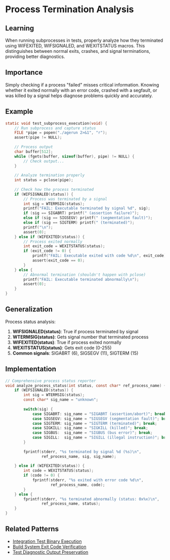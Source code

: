 # Process Termination Analysis

## Learning
When running subprocesses in tests, properly analyze how they terminated using WIFEXITED, WIFSIGNALED, and WEXITSTATUS macros. This distinguishes between normal exits, crashes, and signal terminations, providing better diagnostics.

## Importance
Simply checking if a process "failed" misses critical information. Knowing whether it exited normally with an error code, crashed with a segfault, or was killed by a signal helps diagnose problems quickly and accurately.

## Example
```c
static void test_subprocess_execution(void) {
    // Run subprocess and capture status
    FILE *pipe = popen("./agerun 2>&1", "r");
    assert(pipe != NULL);
    
    // Process output
    char buffer[512];
    while (fgets(buffer, sizeof(buffer), pipe) != NULL) {
        // Check output...
    }
    
    // Analyze termination properly
    int status = pclose(pipe);
    
    // Check how the process terminated
    if (WIFSIGNALED(status)) {
        // Process was terminated by a signal
        int sig = WTERMSIG(status);
        printf("FAIL: Executable terminated by signal %d", sig);
        if (sig == SIGABRT) printf(" (assertion failure)");
        else if (sig == SIGSEGV) printf(" (segmentation fault)");
        else if (sig == SIGTERM) printf(" (terminated)");
        printf("\n");
        assert(0);
    } else if (WIFEXITED(status)) {
        // Process exited normally
        int exit_code = WEXITSTATUS(status);
        if (exit_code != 0) {
            printf("FAIL: Executable exited with code %d\n", exit_code);
            assert(exit_code == 0);
        }
    } else {
        // Abnormal termination (shouldn't happen with pclose)
        printf("FAIL: Executable terminated abnormally\n");
        assert(0);
    }
}
```

## Generalization
Process status analysis:
1. **WIFSIGNALED(status)**: True if process terminated by signal
2. **WTERMSIG(status)**: Gets signal number that terminated process
3. **WIFEXITED(status)**: True if process exited normally
4. **WEXITSTATUS(status)**: Gets exit code (0-255)
5. **Common signals**: SIGABRT (6), SIGSEGV (11), SIGTERM (15)

## Implementation
```c
// Comprehensive process status reporter
void analyze_process_status(int status, const char* ref_process_name) {
    if (WIFSIGNALED(status)) {
        int sig = WTERMSIG(status);
        const char* sig_name = "unknown";
        
        switch(sig) {
            case SIGABRT: sig_name = "SIGABRT (assertion/abort)"; break;
            case SIGSEGV: sig_name = "SIGSEGV (segmentation fault)"; break;
            case SIGTERM: sig_name = "SIGTERM (terminated)"; break;
            case SIGKILL: sig_name = "SIGKILL (killed)"; break;
            case SIGBUS:  sig_name = "SIGBUS (bus error)"; break;
            case SIGILL:  sig_name = "SIGILL (illegal instruction)"; break;
        }
        
        fprintf(stderr, "%s terminated by signal %d (%s)\n", 
                ref_process_name, sig, sig_name);
                
    } else if (WIFEXITED(status)) {
        int code = WEXITSTATUS(status);
        if (code != 0) {
            fprintf(stderr, "%s exited with error code %d\n", 
                    ref_process_name, code);
        }
    } else {
        fprintf(stderr, "%s terminated abnormally (status: 0x%x)\n", 
                ref_process_name, status);
    }
}
```

## Related Patterns
- [Integration Test Binary Execution](integration-test-binary-execution.md)
- [Build System Exit Code Verification](build-system-exit-code-verification.md)
- [Test Diagnostic Output Preservation](test-diagnostic-output-preservation.md)